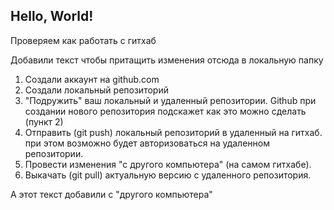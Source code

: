 ## Hello, World!

Проверяем как работать с гитхаб

Добавили текст чтобы притащить изменения отсюда в локальную папку

1. Создали аккаунт на github.com
2. Создали локальный репозиторий 
3. "Подружить" ваш локальный и удаленный репозитории. Github при создании нового репозитория подскажет как это можно сделать (пункт 2)
4. Отправить (git push) локальный репозиторий в удаленный на гитхаб. при этом возможно будет авторизоваться на удаленном репозитории.
5. Провести изменения "с другого компьютера" (на самом гитхабе).
6. Выкачать (git pull) актуальную версию с удаленного репозитория.

А этот текст добавили с "другого компьютера"
